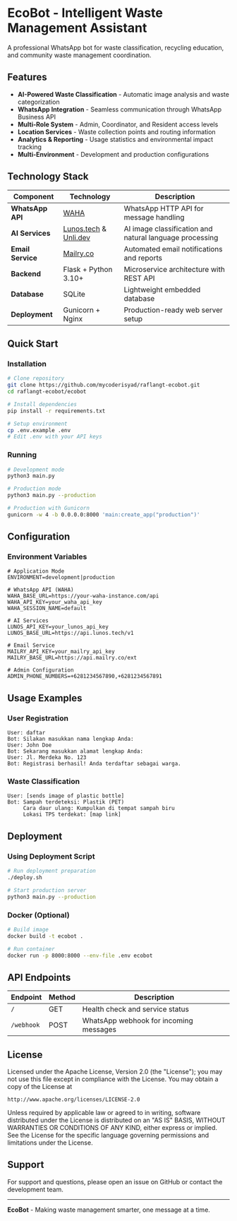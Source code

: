 # EcoBot - Intelligent Waste Management Assistant

A professional WhatsApp bot for waste classification, recycling education, and community waste management coordination.

## Features

- **AI-Powered Waste Classification** - Automatic image analysis and waste categorization
- **WhatsApp Integration** - Seamless communication through WhatsApp Business API
- **Multi-Role System** - Admin, Coordinator, and Resident access levels
- **Location Services** - Waste collection points and routing information
- **Analytics & Reporting** - Usage statistics and environmental impact tracking
- **Multi-Environment** - Development and production configurations

## Technology Stack

| Component | Technology | Description |
|-----------|------------|-------------|
| **WhatsApp API** | [WAHA](https://github.com/devlikeapro/waha) | WhatsApp HTTP API for message handling |
| **AI Services** | [Lunos.tech](https://lunos.tech/) & [Unli.dev](https://unli.dev/) | AI image classification and natural language processing |
| **Email Service** | [Mailry.co](https://mailry.co/) | Automated email notifications and reports |
| **Backend** | Flask + Python 3.10+ | Microservice architecture with REST API |
| **Database** | SQLite | Lightweight embedded database |
| **Deployment** | Gunicorn + Nginx | Production-ready web server setup |

## Quick Start

### Installation
```bash
# Clone repository
git clone https://github.com/mycoderisyad/raflangt-ecobot.git
cd raflangt-ecobot/ecobot

# Install dependencies
pip install -r requirements.txt

# Setup environment
cp .env.example .env
# Edit .env with your API keys
```

### Running
```bash
# Development mode
python3 main.py

# Production mode
python3 main.py --production

# Production with Gunicorn
gunicorn -w 4 -b 0.0.0.0:8000 'main:create_app("production")'
```

## Configuration

### Environment Variables
```env
# Application Mode
ENVIRONMENT=development|production

# WhatsApp API (WAHA)
WAHA_BASE_URL=https://your-waha-instance.com/api
WAHA_API_KEY=your_waha_api_key
WAHA_SESSION_NAME=default

# AI Services
LUNOS_API_KEY=your_lunos_api_key
LUNOS_BASE_URL=https://api.lunos.tech/v1

# Email Service
MAILRY_API_KEY=your_mailry_api_key
MAILRY_BASE_URL=https://api.mailry.co/ext

# Admin Configuration
ADMIN_PHONE_NUMBERS=+6281234567890,+6281234567891
```

## Usage Examples

### User Registration
```
User: daftar
Bot: Silakan masukkan nama lengkap Anda:
User: John Doe  
Bot: Sekarang masukkan alamat lengkap Anda:
User: Jl. Merdeka No. 123
Bot: Registrasi berhasil! Anda terdaftar sebagai warga.
```

### Waste Classification
```
User: [sends image of plastic bottle]
Bot: Sampah terdeteksi: Plastik (PET)
     Cara daur ulang: Kumpulkan di tempat sampah biru
     Lokasi TPS terdekat: [map link]
```

## Deployment

### Using Deployment Script
```bash
# Run deployment preparation
./deploy.sh

# Start production server
python3 main.py --production
```

### Docker (Optional)
```bash
# Build image
docker build -t ecobot .

# Run container
docker run -p 8000:8000 --env-file .env ecobot
```

## API Endpoints

| Endpoint | Method | Description |
|----------|--------|-------------|
| `/` | GET | Health check and service status |
| `/webhook` | POST | WhatsApp webhook for incoming messages |

## License

Licensed under the Apache License, Version 2.0 (the "License");
you may not use this file except in compliance with the License.
You may obtain a copy of the License at

    http://www.apache.org/licenses/LICENSE-2.0

Unless required by applicable law or agreed to in writing, software
distributed under the License is distributed on an "AS IS" BASIS,
WITHOUT WARRANTIES OR CONDITIONS OF ANY KIND, either express or implied.
See the License for the specific language governing permissions and
limitations under the License.

## Support

For support and questions, please open an issue on GitHub or contact the development team.

---

**EcoBot** - Making waste management smarter, one message at a time.
